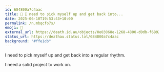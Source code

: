```yaml
---
id: 684800a7c4aac
title: 🫤 I need to pick myself up and get back into...
date: 2025-06-10T19:53:43+10:00
permalink: /n.mbqcfo7s/
emoji: 🫤
external_url: https://death.id.au/objects/0e03068e-1268-4800-d0db-f68926045108
status_url: https://deathau.status.lol/684800a7c4aac
background: "#ffe1db"
---
```


I need to pick myself up and get back into a regular rhythm.

I need a solid project to work on.
